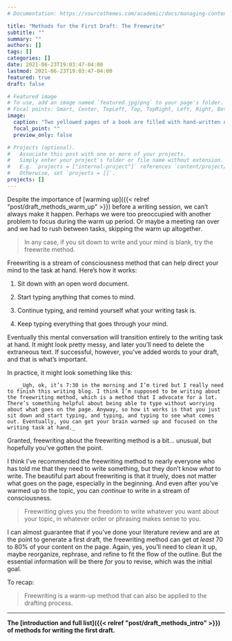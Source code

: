 ```yaml
---
# Documentation: https://sourcethemes.com/academic/docs/managing-content/

title: "Methods for the First Draft: The Freewrite"
subtitle: ""
summary: ""
authors: []
tags: []
categories: []
date: 2021-06-23T19:03:47-04:00
lastmod: 2021-06-23T19:03:47-04:00
featured: true
draft: false

# Featured image
# To use, add an image named `featured.jpg/png` to your page's folder.
# Focal points: Smart, Center, TopLeft, Top, TopRight, Left, Right, BottomLeft, Bottom, BottomRight.
image:
  caption: "Two yellowed pages of a book are filled with hand-written notes in black ink. Image by [Gianni Crestani](https://pixabay.com/users/pcdazero-2615/?utm_source=link-attribution&amp;utm_medium=referral&amp;utm_campaign=image&amp;utm_content=547042) from [Pixabay](https://pixabay.com/?utm_source=link-attribution&amp;utm_medium=referral&amp;utm_campaign=image&amp;utm_content=547042)"
  focal_point: ""
  preview_only: false

# Projects (optional).
#   Associate this post with one or more of your projects.
#   Simply enter your project's folder or file name without extension.
#   E.g. `projects = ["internal-project"]` references `content/project/deep-learning/index.md`.
#   Otherwise, set `projects = []`.
projects: []
---
```



Despite the importance of [warming up]({{< relref "post/draft_methods_warm_up" >}}) before a writing session, we can’t always make it happen. Perhaps we were too preoccupied with another problem to focus during the warm up period. Or maybe a meeting ran over and we had to rush between tasks, skipping the warm up altogether. 

> In any case, if you sit down to write and your mind is blank, try the freewrite method.

Freewriting is a stream of consciousness method that can help direct your mind to the task at hand. Here’s how it works:

1. Sit down with an open word document.

2. Start typing anything that comes to mind.

3. Continue typing, and remind yourself what your writing task is.

4. Keep typing everything that goes through your mind.

Eventually this mental conversation will transition entirely to the writing task at hand. It might look pretty messy, and later you’ll need to delete the extraneous text. If successful, however, you’ve added words to your draft, and that is what’s important.

In practice, it might look something like this:

        _Ugh, ok, it’s 7:30 in the morning and I’m tired but I really need to finish this writing blog. I think I’m supposed to be writing about the freewriting method, which is a method that I advocate for a lot. There’s something helpful about being able to type without worrying about what goes on the page. Anyway, so how it works is that you just sit down and start typing, and typing, and typing to see what comes out. Eventually, you can get your brain warmed up and focused on the writing task at hand._

Granted, freewriting about the freewriting method is a bit... unusual, but hopefully you’ve gotten the point. 

I think I’ve recommended the freewriting method to nearly everyone who has told me that they need to write something, but they don’t know _what_ to write. The beautiful part about freewriting is that it truely, does not matter what goes on the page, especially in the beginning. And even after you’ve warmed up to the topic, you can _continue_ to write in a stream of consciousness. 

> Freewriting gives you the freedom to write whatever you want about your topic, in whatever order or phrasing makes sense to you.

I can almost guarantee that if you’ve done your literature review and are at the point to generate a first draft, the freewriting method can get _at least_ 70 to 80% of your content on the page. Again, yes, you’ll need to clean it up, maybe reorganize, rephrase, and refine to fit the flow of the outline. But the essential information will be there _for_ you to revise, which was the initial goal.

To recap: 
> Freewriting is a warm-up method that can also be applied to the drafting process.

-----

**The [introduction and full list]({{< relref "post/draft_methods_intro" >}}) of methods for writing the first draft.**
